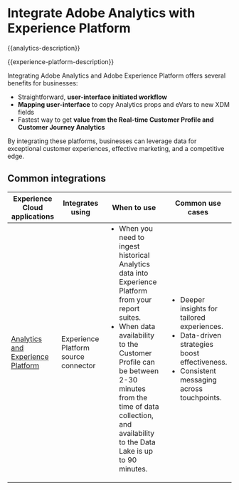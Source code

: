 ---
---

# Integrate Adobe Analytics with Experience Platform

{{analytics-description}}

{{experience-platform-description}}

Integrating Adobe Analytics and Adobe Experience Platform offers several benefits for businesses:

+ Straightforward, **user-interface initiated workflow**
+ **Mapping user-interface** to copy Analytics props and eVars to new XDM fields
+ Fastest way to get **value from the Real-time Customer Profile and Customer Journey Analytics**

By integrating these platforms, businesses can leverage data for exceptional customer experiences, effective marketing, and a competitive edge.

## Common integrations

<table>
    <thead>
        <tr>
            <th>Experience Cloud applications</th>
            <th>Integrates using</th>
            <th>When to use</th>
            <th>Common use cases</th>
        </tr>
    </thead>
    <tbody>
        <tr>
            <td><a href="https://experienceleague.adobe.com/docs/experience-platform/sources/ui-tutorials/create/adobe-applications/analytics.html" target="_blank" rel="noreferrer">Analytics and Experience Platform</a></td>
            <td>Experience Platform source connector</td>
            <td>
                <ul style="margin-top: 0;">
                    <li>When you need to ingest historical Analytics data into Experience Platform from your report suites.</li>
                    <li>When data availability to the Customer Profile can be between 2-30 minutes from the time of data collection, and availability to the Data Lake is up to 90 minutes.</li>
                </ul>
            </td>
            <td>
                <ul style="margin-top: 0;">
                    <li>Deeper insights for tailored experiences.</li>
                    <li>Data-driven strategies boost effectiveness.</li>
                    <li>Consistent messaging across touchpoints.</li>
                </ul>
            </td>
        </tr>
    </tbody>          
</table>
